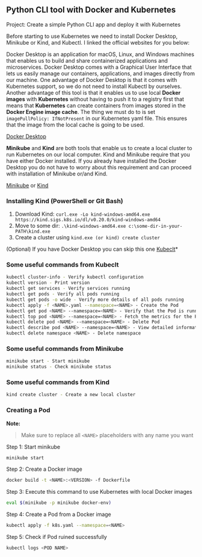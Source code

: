 ## Python CLI tool with Docker and Kubernetes

Project: Create a simple Python CLI app and deploy it with Kubernetes

Before starting to use Kubernetes we need to install Docker Desktop, Minikube or Kind, and Kubectl. I linked the official websites for you below:


Docker Desktop is an application for macOS, Linux, and Windows machines that enables us to build and share containerized applications and microservices.
Docker Desktop comes with a Graphical User Interface that lets us easily manage our containers, applications, and images directly from our machine. One advantage of Docker Desktop is that it comes with Kubernetes support, so we do not need to install Kubectl by ourselves. Another advantage of this tool is that it enables us to use local **Docker images** with **Kubernetes** without having to push it to a registry first that means that **Kubernetes** can create containers from images stored in the **Docker Engine image cache**. The thing we must do to is set `imagePullPolicy: IfNotPresent` in our Kubernetes yaml file. This ensures that the image from the local cache is going to be used.

[Docker Desktop](https://www.docker.com/products/docker-desktop/) <br/>

**Minikube** and **Kind** are both tools that enable us to create a local cluster to run Kubernetes on our local computer. Kind and Minikube require that you have either Docker installed. If you already have installed the Docker Desktop you do not have to worry about this requirement and can proceed with installation of Minikube or/and Kind.

[Minikube](https://minikube.sigs.k8s.io/docs/start/) or [Kind](https://kind.sigs.k8s.io/docs/user/quick-start/#installing-from-release-binaries)<br/>

### Installing Kind (PowerShell or Git Bash)
1. Download Kind: ```curl.exe -Lo kind-windows-amd64.exe https://kind.sigs.k8s.io/dl/v0.20.0/kind-windows-amd64```
2. Move to some dir: ```.\kind-windows-amd64.exe c:\some-dir-in-your-PATH\kind.exe```
3. Create a cluster using ```kind.exe (or kind) create cluster```

(Optional) If you have Docker Desktop you can skip this one 
[Kubeclt](https://kubernetes.io/docs/tasks/tools/)*
   
### Some useful commands from Kubeclt

```bash
kubectl cluster-info - Verify kubectl configuration
kubectl version - Print version
kubectl get services - Verify services running
kubectl get pods - Verify all pods running
kubectl get pods -o wide - Verify more details of all pods running
kubectl apply -f <NAME>.yaml --namespace=<NAME> - Create the Pod
kubectl get pod <NAME> --namespace=<NAME> - Verify that the Pod is running
kubectl top pod <NAME> --namespace=<NAME> - Fetch the metrics for the Pod
kubectl delete pod <NAME> --namespace=<NAME> - Delete Pod
kubectl describe pod <NAME> --namespace=<NAME> - View detailed information about the Pod
kubectl delete namespace <NAME> - Delete namespace
```

### Some useful commands from Minikube

```bash
minikube start - Start minikube
minikube status - Check minikube status
```

### Some useful commands from Kind

```bash
kind create cluster - Create a new local cluster
```

### Creating a Pod

**Note:**
> Make sure to replace all `<NAME>` placeholders with any name you want


Step 1: Start minikube

```bash
minikube start
```

Step 2: Create a Docker image

```bash
docker build -t <NAME>:<VERSION> -f Dockerfile
```

Step 3: Execute this command to use Kubernetes with local Docker images

```bash
eval $(minikube -p minikube docker-env)
```

Step 4: Create a Pod from a Docker image

```bash
kubectl apply -f k8s.yaml --namespace=<NAME>
```
Step 5: Check if Pod ruined successfully

```bash
kubectl logs <POD NAME>
```

